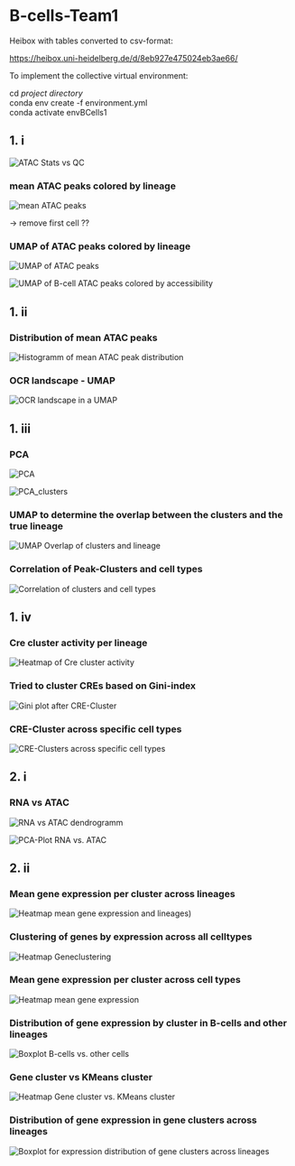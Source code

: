 # B-cells-Team1

Heibox with tables converted to csv-format: 

https://heibox.uni-heidelberg.de/d/8eb927e475024eb3ae66/

To implement the collective virtual environment: 

cd *project directory*\
conda env create -f environment.yml\
conda activate envBCells1


## 1. i

![ATAC Stats vs QC](figures/ATAC_Stats_vs_QC.png)

### mean ATAC peaks colored by lineage

![mean ATAC peaks](figures/mean_ATAC_peaks.png)

-> remove first cell ??

### UMAP of ATAC peaks colored by lineage

![UMAP of ATAC peaks](figures/UMAP_ATAC_peaks_zoomed.png)

![UMAP of B-cell ATAC peaks colored by accessibility](figures/UMAP_B_cells.png)

## 1. ii

### Distribution of mean ATAC peaks

![Histogramm of mean ATAC peak distribution](figures/Distribution_of_ATAC_peaks.png)

### OCR landscape - UMAP

![OCR landscape in a UMAP](figures/OCR%20landscape%20-%20UMAP.png)

## 1. iii

### PCA

![PCA](figures/PCA.png)

![PCA_clusters](figures/PCA_clusters.png)

### UMAP to determine the overlap between the clusters and the true lineage

![UMAP Overlap of clusters and lineage](figures/UMAP_clusters_lineage.png)

### Correlation of Peak-Clusters and cell types 

![Correlation of clusters and cell types](figures/Correlation_Peak-Clusters_CellTypes.png)

## 1. iv

### Cre cluster activity per lineage

![Heatmap of Cre cluster activity](figures/CRE_clusters.png)

### Tried to cluster CREs based on Gini-index 

![Gini plot after CRE-Cluster](figures/Top-Gini%20CRE-%20Cluster_%20UMAP.png)

### CRE-Cluster across specific cell types 

![CRE-Clusters across specific cell types](figures/Cluster-specific%20CRE%20accessibility%20patterns.png)


## 2. i

### RNA vs ATAC

![RNA vs ATAC dendrogramm](figures/dendrogramm_RNA_vs_ATAC.png)

![PCA-Plot RNA vs. ATAC](figures/PCA_RNA_vs_ATAC.png)

## 2. ii
### Mean gene expression per cluster across lineages 

![Heatmap mean gene expression and lineages](figures/Heatmap_RNAclusters_lineages.png))

### Clustering of genes by expression across all celltypes

![Heatmap Geneclustering](figures/Geneclustering_by_expression.png)

### Mean gene expression per cluster across cell types

![Heatmap mean gene expression](figures/mean_gene_expression.png)

### Distribution of gene expression by cluster in B-cells and other lineages

![Boxplot B-cells vs. other cells](figures/expression_B_vs_others.png)

### Gene cluster vs KMeans cluster

![Heatmap Gene cluster vs. KMeans cluster](figures/Geneclusters_KMeans.png)

### Distribution of gene expression in gene clusters across lineages

![Boxplot for expression distribution of gene clusters across lineages](figures/Distribution_geneclusters_lineages.png)
